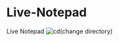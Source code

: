 # Live-Notepad
Live Notepad
![cd(change directory)](https://github.com/user-attachments/assets/9bbf9482-297d-4de2-af8c-5919f8305b3b)
